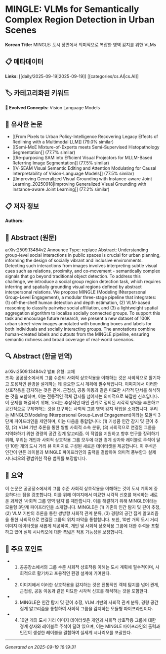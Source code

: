 
# MINGLE: VLMs for Semantically Complex Region Detection in Urban Scenes

**Korean Title:** MINGLE: 도시 장면에서 의미적으로 복잡한 영역 감지를 위한 VLMs

## 📋 메타데이터

**Links**: [[daily/2025-09-19|2025-09-19]] [[categories/cs.AI|cs.AI]]

## 🏷️ 카테고리화된 키워드
**🚀 Evolved Concepts**: Vision Language Models

## 🔗 유사한 논문
- [[From Pixels to Urban Policy-Intelligence Recovering Legacy Effects of Redlining with a Multimodal LLM]] (79.0% similar)
- [[Semi-MoE Mixture-of-Experts meets Semi-Supervised Histopathology Segmentation]] (77.7% similar)
- [[Re-purposing SAM into Efficient Visual Projectors for MLLM-Based Referring Image Segmentation]] (77.5% similar)
- [[V-SEAM Visual Semantic Editing and Attention Modulating for Causal Interpretability of Vision-Language Models]] (77.5% similar)
- [[Improving Generalized Visual Grounding with Instance-aware Joint Learning_20250918|Improving Generalized Visual Grounding with Instance-aware Joint Learning]] (77.2% similar)

## 📋 저자 정보

**Authors:** 

## 📄 Abstract (원문)

arXiv:2509.13484v2 Announce Type: replace 
Abstract: Understanding group-level social interactions in public spaces is crucial for urban planning, informing the design of socially vibrant and inclusive environments. Detecting such interactions from images involves interpreting subtle visual cues such as relations, proximity, and co-movement - semantically complex signals that go beyond traditional object detection. To address this challenge, we introduce a social group region detection task, which requires inferring and spatially grounding visual regions defined by abstract interpersonal relations. We propose MINGLE (Modeling INterpersonal Group-Level Engagement), a modular three-stage pipeline that integrates: (1) off-the-shelf human detection and depth estimation, (2) VLM-based reasoning to classify pairwise social affiliation, and (3) a lightweight spatial aggregation algorithm to localize socially connected groups. To support this task and encourage future research, we present a new dataset of 100K urban street-view images annotated with bounding boxes and labels for both individuals and socially interacting groups. The annotations combine human-created labels and outputs from the MINGLE pipeline, ensuring semantic richness and broad coverage of real-world scenarios.

## 🔍 Abstract (한글 번역)

arXiv:2509.13484v2 발표 유형: 교체  
초록: 공공장소에서의 그룹 수준의 사회적 상호작용을 이해하는 것은 사회적으로 활기차고 포용적인 환경을 설계하는 데 중요한 도시 계획에 필수적입니다. 이미지에서 이러한 상호작용을 감지하는 것은 관계, 근접성, 공동 이동과 같은 미묘한 시각적 단서를 해석하는 것을 포함하며, 이는 전통적인 객체 감지를 넘어서는 의미적으로 복잡한 신호입니다. 이 문제를 해결하기 위해, 우리는 추상적인 대인 관계로 정의된 시각적 영역을 추론하고 공간적으로 구체화하는 것을 요구하는 사회적 그룹 영역 감지 작업을 소개합니다. 우리는 MINGLE(Modeling INterpersonal Group-Level Engagement)이라는 모듈식 3단계 파이프라인을 제안하며, 이는 다음을 통합합니다: (1) 기성품 인간 감지 및 깊이 추정, (2) VLM 기반 추론을 통한 쌍별 사회적 소속 분류, (3) 사회적으로 연결된 그룹을 지역화하기 위한 경량의 공간 집계 알고리즘. 이 작업을 지원하고 향후 연구를 장려하기 위해, 우리는 개인과 사회적 상호작용 그룹 모두에 대한 경계 상자와 레이블로 주석이 달린 10만 개의 도시 거리 뷰 이미지로 구성된 새로운 데이터셋을 제공합니다. 이 주석은 인간이 만든 레이블과 MINGLE 파이프라인의 출력을 결합하여 의미적 풍부함과 실제 시나리오의 광범위한 적용 범위를 보장합니다.

## 📝 요약

이 논문은 공공장소에서의 그룹 수준 사회적 상호작용을 이해하는 것이 도시 계획에 중요하다는 점을 강조합니다. 이를 위해 이미지에서 미묘한 시각적 신호를 해석하는 새로운 과제인 '사회적 그룹 영역 탐지'를 제안합니다. 이를 해결하기 위해 MINGLE이라는 모듈형 3단계 파이프라인을 소개합니다. MINGLE은 (1) 기존의 인간 탐지 및 깊이 추정, (2) VLM 기반의 추론을 통한 쌍방향 사회적 관계 분류, (3) 경량의 공간 집계 알고리즘을 통한 사회적으로 연결된 그룹의 위치 파악을 통합합니다. 또한, 10만 개의 도시 거리 이미지 데이터셋을 새롭게 제공하여, 개인 및 사회적 상호작용 그룹에 대한 주석을 포함하고 있어 실제 시나리오에 대한 폭넓은 적용 가능성을 보장합니다.

## 🎯 주요 포인트

- 1. 공공장소에서의 그룹 수준 사회적 상호작용 이해는 도시 계획에 필수적이며, 사회적으로 활기차고 포용적인 환경 설계에 기여한다.

- 2. 이미지에서 이러한 상호작용을 감지하는 것은 전통적인 객체 탐지를 넘어 관계, 근접성, 공동 이동과 같은 미묘한 시각적 신호를 해석하는 것을 포함한다.

- 3. MINGLE은 인간 탐지 및 깊이 추정, VLM 기반의 사회적 관계 분류, 경량 공간 집계 알고리즘을 통합하여 사회적 그룹을 감지하는 모듈형 파이프라인이다.

- 4. 10만 개의 도시 거리 이미지 데이터셋은 개인과 사회적 상호작용 그룹에 대한 경계 상자와 레이블로 주석이 달려 있으며, 이는 MINGLE 파이프라인의 출력과 인간이 생성한 레이블을 결합하여 실세계 시나리오를 포괄한다.

---

*Generated on 2025-09-19 16:19:31*